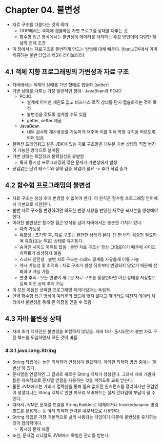 # Chapter 04. 불변성
- 자료 구조를 다룬다는 것의 의미
  - OOP에서는 객체에 캡슐화된 가변 프로그램 상태를 다루는 것
  - 함수형 접근 방식에서는 불변성이 데이터를 처리하는 주요 방법이며 다양한 개념의 전제 조건
- 이 장에서는 자료구조를 불변하게 만드는 방법에 대해 배운다. (feat.JDK에서 이미 제공하는 불변 타입과 제3자 라이브러리)

## 4.1 객체 지향 프로그래밍의 가변성과 자료 구조
- 자바에서는 객체의 상태를 가변 형태로 캡슐화 (setter)
- 가변 상태를 다루는 가장 일반적인 형태 : JavaBean과 POJO
  - POJO
    - 설계에 어떠한 제한도 없고 비즈니스 로직 상태를 단지 캡슐화하는 것이 목적
    - 불변성을 갖도록 설계할 수도 있음
    - getter, setter 제공
  - JavaBean
    - 내부 검사와 재사용성을 가능하게 해주며 이를 위해 특정 규칙을 따르도록 되어 있음
- 컬렉션 프레임워크 같은 JDK에 있는 자료 구조들은 대부분 가변 상태와 직접 변경이 가능한 방식으로 설계됨
- 가변 상태는 복잡성과 불확실성을 유발함
  - 특히 동시성 프로그래밍의 많은 문제가 가변성에서 발생
- 끊임없는 단위 테스트와 상태 검증 작업이 필요 -> 추가 작업 증가


## 4.2 함수형 프로그래밍의 불변성
- 자료 구조는 생성 후에 변경할 수 없어야 한다. 이 원칙은 함수형 프로그래밍 언어에서 기본으로 지원한다.
- 불변 자료 구조를 변경하려면 의도한 변경 사항을 반영한 새로운 복사본을 생성해야 한다.
- 이러한 불변성은 함수형 접근 방식을 넘어 자바에서는 충분한 가치가 있다.
  - 예측 가능성
  - 유효성 : 초기화 후, 자료 구조는 완전한 상태가 된다. 단 한 번의 검증만 필요하며 유효(또는 무효) 상태로 유지된다.
  - 숨겨진 사이드 이펙트 없음 : 불변 자료 구조는 항상 그대로이기 때문에 사이드 이펙트가 바생하지 않음
  - 스레드 안전성 : 불변 자료 구조는 스레드 경계를 자유롭게 이동 가능
  - 캐시 가능성 및 최적화 : 자료 구조가 생성 직후부터 변경되지 않았기 때문에 신뢰하고 캐싱 가능
  - 변경 추적 : 모든 변경이 새로운 자료 구조를 생성한다면 이전 상태를 저장함으로써 이전 상태 추적 가능
- 이 모든 이점은 선택한 프로그래밍 패러다임과는 독립적
- 만약 함수형 접근 방식이 여러분의 코드에 맞지 않다고 하더라도 여전히 데이터 처리에서 불변셩을 통해 큰 이점을 얻을 수 있음

## 4.3 자바 불변성 상태
- 자바 초기 디자인은 불변성을 포함하지 않았음. 자바 14가 출시되면서 불변 자료 구죈 렠드를 도입하면서 모든 것이 바뀜.
### 4.3.1 java.lang.String
- String 타입에는 높은 최적화와 안정성이 필요하다. 이러한 최적화 방법 중에는 '불변성'이 있다.
- 문자열을 연결하면 그 결과로 새로운 String 객체가 생성된다. 그래서 자바 개발자들은 지속적으로 문자열 연결을 사용하는 것을 피하도록 교육 받는다.
- 물론 JVM에서는 가비지 컬렉션을 통해 필요 없어진 인스턴스를 정리하지만 끊임없이 생성디ㅚ는 String 객체로 인한 메모리 오버헤드는 실제 런타임에 부담이 될 수 있다.
- 따라서 JVM은 문자열 연결을 String Builder로 대체하거나 Invokedynamic 명령 코드를 활용하는 등 여러 최적화 전략을 내부적으로 사용한다.
- String 타입은 가장 기본적으로 널리 사용되는 타입이기 때문에 불변성을 유지하는 것이 합리적이다.
  - 동시성 문제 해결
- 또한, 문자열 리터럴도 JVM에서 특별한 관리를 받는다.